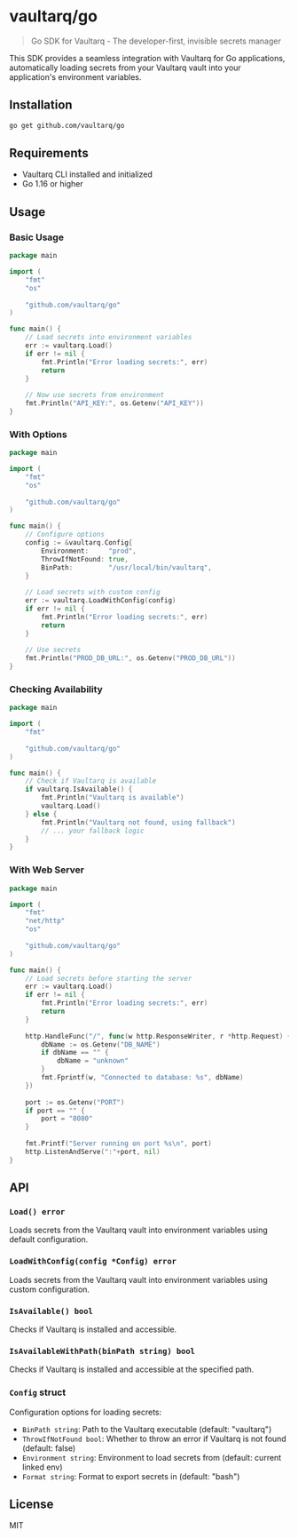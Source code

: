 # vaultarq/go

> Go SDK for Vaultarq - The developer-first, invisible secrets manager

This SDK provides a seamless integration with Vaultarq for Go applications, automatically loading secrets from your Vaultarq vault into your application's environment variables.

## Installation

```bash
go get github.com/vaultarq/go
```

## Requirements

- Vaultarq CLI installed and initialized
- Go 1.16 or higher

## Usage

### Basic Usage

```go
package main

import (
	"fmt"
	"os"
	
	"github.com/vaultarq/go"
)

func main() {
	// Load secrets into environment variables
	err := vaultarq.Load()
	if err != nil {
		fmt.Println("Error loading secrets:", err)
		return
	}
	
	// Now use secrets from environment
	fmt.Println("API_KEY:", os.Getenv("API_KEY"))
}
```

### With Options

```go
package main

import (
	"fmt"
	"os"
	
	"github.com/vaultarq/go"
)

func main() {
	// Configure options
	config := &vaultarq.Config{
		Environment:     "prod",
		ThrowIfNotFound: true,
		BinPath:         "/usr/local/bin/vaultarq",
	}
	
	// Load secrets with custom config
	err := vaultarq.LoadWithConfig(config)
	if err != nil {
		fmt.Println("Error loading secrets:", err)
		return
	}
	
	// Use secrets
	fmt.Println("PROD_DB_URL:", os.Getenv("PROD_DB_URL"))
}
```

### Checking Availability

```go
package main

import (
	"fmt"
	
	"github.com/vaultarq/go"
)

func main() {
	// Check if Vaultarq is available
	if vaultarq.IsAvailable() {
		fmt.Println("Vaultarq is available")
		vaultarq.Load()
	} else {
		fmt.Println("Vaultarq not found, using fallback")
		// ... your fallback logic
	}
}
```

### With Web Server

```go
package main

import (
	"fmt"
	"net/http"
	"os"
	
	"github.com/vaultarq/go"
)

func main() {
	// Load secrets before starting the server
	err := vaultarq.Load()
	if err != nil {
		fmt.Println("Error loading secrets:", err)
		return
	}
	
	http.HandleFunc("/", func(w http.ResponseWriter, r *http.Request) {
		dbName := os.Getenv("DB_NAME")
		if dbName == "" {
			dbName = "unknown"
		}
		fmt.Fprintf(w, "Connected to database: %s", dbName)
	})
	
	port := os.Getenv("PORT")
	if port == "" {
		port = "8080"
	}
	
	fmt.Printf("Server running on port %s\n", port)
	http.ListenAndServe(":"+port, nil)
}
```

## API

### `Load() error`

Loads secrets from the Vaultarq vault into environment variables using default configuration.

### `LoadWithConfig(config *Config) error`

Loads secrets from the Vaultarq vault into environment variables using custom configuration.

### `IsAvailable() bool`

Checks if Vaultarq is installed and accessible.

### `IsAvailableWithPath(binPath string) bool`

Checks if Vaultarq is installed and accessible at the specified path.

### `Config` struct

Configuration options for loading secrets:

- `BinPath string`: Path to the Vaultarq executable (default: "vaultarq")
- `ThrowIfNotFound bool`: Whether to throw an error if Vaultarq is not found (default: false)
- `Environment string`: Environment to load secrets from (default: current linked env)
- `Format string`: Format to export secrets in (default: "bash")

## License

MIT 